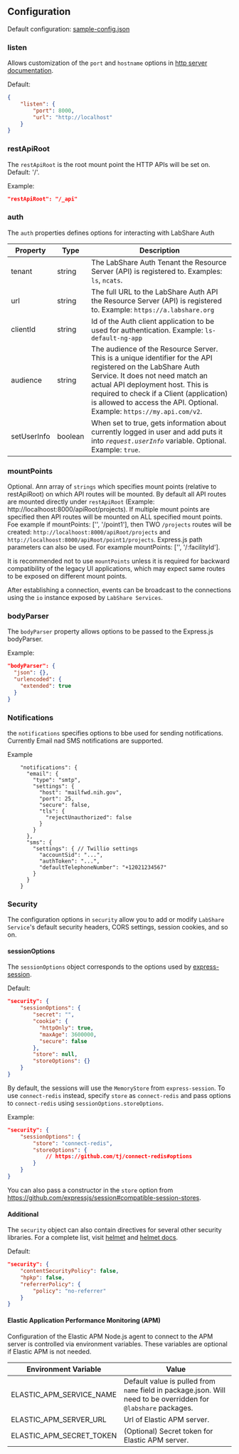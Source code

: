 ## Configuration

Default configuration: [sample-config.json](../sample-config.json)

### listen

Allows customization of the `port` and `hostname` options in [http server documentation](https://nodejs.org/api/http.html#http_server_listen_port_hostname_backlog_callback).

Default:
```json
{
    "listen": {
        "port": 8000,
        "url": "http://localhost"
    }
}
```

### restApiRoot

The `restApiRoot` is the root mount point the HTTP APIs will be set on. Default: '/'.

Example:
```json
"restApiRoot": "/_api"
```

### auth

The `auth` properties defines options for interacting with LabShare Auth

|  Property   | Type | Description |
| ------------- | ------------- | ------------- |
| tenant   | string | The LabShare Auth Tenant the Resource Server (API) is registered to. Examples: `ls`, `ncats`.                                                                                                                                                                                                                    |
| url  | string | The full URL to the LabShare Auth API the Resource Server (API) is registered to. Example: `https://a.labshare.org`                                                                                                                                                                                       |
| clientId  | string | Id of the Auth client application to be used for authentication. Example: `ls-default-ng-app`                                        
| audience | string | The audience of the Resource Server. This is a unique identifier for the API registered on the LabShare Auth Service. It does not need match an actual API deployment host. This is required to check if a Client (application) is allowed to access the API. Optional. Example: `https://my.api.com/v2`. |
| setUserInfo | boolean  | When set to true, gets information about currently logged in user and add puts it into  *`request.userInfo`* variable. Optional. Example: `true`. |

### mountPoints

Optional. 
Ann array of `strings` which specifies mount points (relative to restApiRoot) on which API routes will be mounted. 
By default all API routes are mounted directly under `restApiRoot` (Example: http://localhoost:8000/apiRoot/projects).
If multiple mount points are specified then API routes will be mounted on ALL specified mount points.
Foe example if mountPoints: ['', '/point1'], then TWO `/projects` routes will be created: `http://localhoost:8000/apiRoot/projects` and
`http://localhoost:8000/apiRoot/point1/projects`. 
Express.js path parameters can also be used. For example mountPoints: ['', '/:facilityId'].     

It is recommended not to use `mountPoints` unless it is required for backward compatibility of the legacy UI applications, which may expect same routes to be exposed on different mount points.

After establishing a connection, events can be broadcast to the connections using the `io` instance exposed by `LabShare Services`.

### bodyParser

The `bodyParser` property allows options to be passed to the Express.js bodyParser.

Example:
```json
"bodyParser": {
  "json": {},
  "urlencoded": {
    "extended": true
  }
}
```

### Notifications

the `notifications` specifies options to bbe used for sending notifications. Currently Email nad SMS notifications are supported.

Example
```json5
    "notifications": {
      "email": {
        "type": "smtp",
        "settings": {
          "host": "mailfwd.nih.gov",
          "port": 25,
          "secure": false,
          "tls": {
            "rejectUnauthorized": false
          }
        }
      },
      "sms": {
        "settings": { // Twillio settings 
          "accountSid": "...", 
          "authToken": "...",
          "defaultTelephoneNumber": "+12021234567"
        }
      }
    }
```



### Security

The configuration options in `security` allow you to add or modify `LabShare Service`'s default security headers, CORS settings, session cookies, and so on.

#### sessionOptions

The `sessionOptions` object corresponds to the options used by [express-session](https://www.npmjs.com/package/express-session#options).

Default:
```json
"security": {
    "sessionOptions": {
        "secret": "",
        "cookie": {
          "httpOnly": true,
          "maxAge": 3600000,
          "secure": false
        },
        "store": null,
        "storeOptions": {}
    }
}
```

By default, the sessions will use the `MemoryStore` from `express-session`. To use `connect-redis` instead, specify `store` as
`connect-redis` and pass options to `connect-redis` using `sessionOptions.storeOptions`.

Example:
```json
"security": {
    "sessionOptions": {
        "store": "connect-redis",
        "storeOptions": {
            // https://github.com/tj/connect-redis#options
        }
    }
}
```

You can also pass a constructor in the `store` option from https://github.com/expressjs/session#compatible-session-stores.

#### Additional

The `security` object can also contain directives for several other security libraries. For a complete list, visit [helmet](https://www.npmjs.com/package/helmet#how-it-works) and [helmet docs](https://helmetjs.github.io/docs/).

Default:
```json
"security": {
    "contentSecurityPolicy": false,
    "hpkp": false,
    "referrerPolicy": {
        "policy": "no-referrer"
    }
}
```

#### Elastic Application Performance Monitoring (APM)

Configuration of the Elastic APM Node.js agent to connect to the APM server is controlled via environment variables. These variables are optional if Elastic APM is not needed.

| Environment Variable   | Value |
| ------------- | ------------- |
| ELASTIC_APM_SERVICE_NAME  | Default value is pulled from `name` field in package.json. Will need to be overridden for `@labshare` packages. |
| ELASTIC_APM_SERVER_URL  | Url of Elastic APM server.  |
| ELASTIC_APM_SECRET_TOKEN  | (Optional) Secret token for Elastic APM server. |
